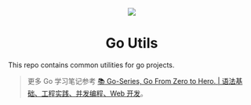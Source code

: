 <p align="center">
  <img src="https://s2.ax1x.com/2019/12/07/QNSuPf.png">
  <h1 align="center">Go Utils</h1>
</p>

This repo contains common utilities for go projects.

> 更多 Go 学习笔记参考 [:books: Go-Series, Go From Zero to Hero. | 语法基础、工程实践、并发编程、Web 开发](https://github.com/wx-chevalier/Go-Series)。
